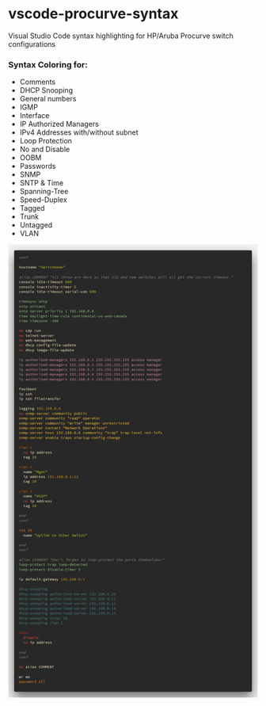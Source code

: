 # vscode-procurve-syntax

Visual Studio Code syntax highlighting for HP/Aruba Procurve switch configurations

### Syntax Coloring for:

* Comments
* DHCP Snooping
* General numbers
* IGMP
* Interface
* IP Authorized Managers
* IPv4 Addresses with/without subnet
* Loop Protection
* No and Disable
* OOBM
* Passwords
* SNMP
* SNTP & Time
* Spanning-Tree
* Speed-Duplex
* Tagged
* Trunk
* Untagged
* VLAN

![syntax highlighting example](code.png)
